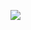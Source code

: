 [![](https://mermaid.ink/img/pako:eNqNU8GOmzAQ_RXLp0QlqyRNE-DQqtvdY6VIyalLD7P2LOsWxsiYVZMo--01GAhJo91yQMzze483Y_vAhZbIYy4yKMs7BamBPCGpDAqrNLHbbULNGvtaFPdC5zkageyQEGMfzrDRmHkwB0WjjTWK0oefY_ailUzo2Nncqn2Vd_qmaLlePmG-YhYzfNKkPajIskKRV71ApiQYLx6zR60zBPLEFAkNmLWLMK5VXlEYLbB0MKR6JHX1mGEXbGDoRb1dH_k7Wi11re1yn5C-6zd-0RutYbeGrDPx1fXuRYVkwUPejJWQSX2eF3ZOf9f-azCG_0uzBfMLLXwzKJXtWztHr6cjo1uah60qdPMaoO8MfcKgVCmB2Z5kbpa1yZezJk9r_27MViFJ6JM3Vbshr2wjgNxZYKXwtUFnuG_jnDYwYJfRXt25UUK1zMHYEvKHl00mn9nwVCTU7uyVlYspX2HwgLsL5G6NdPew6SXh9hlzTHjsPt0MfifcBXA8qKze7Ejw2JoKA250lT7z-Amy0lVVIcFie4k7SgH0Q-v8gnRfhzE96Eg8PvA_PJ7eTOsnCsPpPJzNFtNVtIhWYcB3PJ7PFzdh-HG5XEbRfBauPh0Dvm-8Z8e_gcRyZA?type=png)](https://mermaid.live/edit#pako:eNqNU8GOmzAQ_RXLp0QlqyRNE-DQqtvdY6VIyalLD7P2LOsWxsiYVZMo--01GAhJo91yQMzze483Y_vAhZbIYy4yKMs7BamBPCGpDAqrNLHbbULNGvtaFPdC5zkageyQEGMfzrDRmHkwB0WjjTWK0oefY_ailUzo2Nncqn2Vd_qmaLlePmG-YhYzfNKkPajIskKRV71ApiQYLx6zR60zBPLEFAkNmLWLMK5VXlEYLbB0MKR6JHX1mGEXbGDoRb1dH_k7Wi11re1yn5C-6zd-0RutYbeGrDPx1fXuRYVkwUPejJWQSX2eF3ZOf9f-azCG_0uzBfMLLXwzKJXtWztHr6cjo1uah60qdPMaoO8MfcKgVCmB2Z5kbpa1yZezJk9r_27MViFJ6JM3Vbshr2wjgNxZYKXwtUFnuG_jnDYwYJfRXt25UUK1zMHYEvKHl00mn9nwVCTU7uyVlYspX2HwgLsL5G6NdPew6SXh9hlzTHjsPt0MfifcBXA8qKze7Ejw2JoKA250lT7z-Amy0lVVIcFie4k7SgH0Q-v8gnRfhzE96Eg8PvA_PJ7eTOsnCsPpPJzNFtNVtIhWYcB3PJ7PFzdh-HG5XEbRfBauPh0Dvm-8Z8e_gcRyZA)
